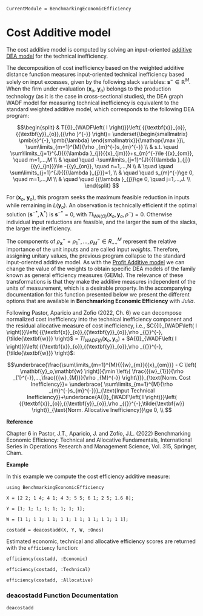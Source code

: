 ```@meta
CurrentModule = BenchmarkingEconomicEfficiency
```

# Cost Additive model

The cost additive model is computed by solving an input-oriented [additive DEA model](https://javierbarbero.github.io/DataEnvelopmentAnalysis.jl/stable/technical/additive/) for the technical inefficiency.

The decomposition of cost inefficiency based on the weighted additive distance function measures input-oriented  technical inefficiency based solely on input excesses, given by the following slack variables: $\mathbf{s}^-$$\mathbb{\in R}^M$. When the firm under evaluation ($\mathbf{x}_o$, $\mathbf{y}_o$) belongs to the production technology (as it is the case in cross-sectional studies), the DEA graph WADF model for measuring technical inefficiency is equivalent to the standard weighted additive model, which corresponds to the following DEA program:

```math
\begin{split}
& T{{I}_{WADF\left( I \right)}}\left( {{\textbf{x}}_{o}},{{\textbf{y}}_{o}},{{\rho }^{-}} \right)= \underset{\begin{smallmatrix} \pmb{s}^{-}, \pmb{\lambda} \end{smallmatrix}}{\mathop{\max }}\, \sum\limits_{m=1}^{M}{\rho _{m}^{-}s_{m}^{-}} \\
& s.t. \quad \sum\limits_{j=1}^{J}{{{\lambda }_{j}}{{x}_{jm}}}+s_{m}^{-}\le {{x}_{om}}, \quad m=1,...,M   \\
& \quad \quad -\sum\limits_{j=1}^{J}{{{\lambda }_{j}}{{y}_{jn}}}\le -{{y}_{on}}, \quad  n=1,...,N   \\
& \quad \quad \sum\limits_{j=1}^{J}{{{\lambda }_{j}}}=1,  \\
& \quad \quad s_{m}^{-}\ge 0, \quad  m=1,...,M  \\
& \quad \quad {{\lambda }_{j}}\ge 0, \quad  j=1,...,J.   \\
\end{split} 
```

 For ($\mathbf{x}_o$, $\mathbf{y}_o$), this program seeks the maximum feasible reduction in inputs while remaining in $L(\textbf{y}_o)$. An observation is technically efficient if the optimal solution ($\mathbf{s}^{-*}, \mathbf{\lambda}^{*}$) is $\mathbf{s}^{-*}=0$, with $T{{I}_{WA\text{(}O\text{)}}}\left( {{\textbf{x}}_{o}},{{\textbf{y}}_{o}},{{\rho }^{-}}\right)=0$. Otherwise individual input reductions are feasible, and the larger the sum of the slacks, the larger the inefficiency. 

The components of ${\rho}_{\textbf{x}}^{-}=\rho_{1}^{-},...,\rho_{M}^{-} \in R_{++}^{M}$ represent the relative importance of the unit inputs and are called input *weights*. Therefore, assigning unitary values, the previous program collapse to the standard input-oriented additive model. As with the [Profit Additive model](@ref) we can change the value of the weights to obtain specific DEA models of the family known as general efficiency measures (GEMs). The relevance of these transformations is that they make the additive measures independent of the units of measurement, which is a desirable property. In the accompanying documentation for this function presented below we present the different options that are available in **Benchmarking Economic Efficiency** with *Julia*. 
 
 Following Pastor, Aparicio and Zofio (2022, Ch. 6) we can  decompose normalized cost inefficiency into the technical inefficiency component and the residual allocative measure of cost inefficiency, i.e., $C{{I}_{WADF\left( I \right)}}\left( {{\textbf{x}}_{o}},{{\textbf{y}}_{o}},\rho _{{}}^{-},{\tilde{\textbf{w}}} \right)$ = $T{{I}_{WADF\left( I \right)}}\left( {{\textbf{x}}_{o}},{{\textbf{y}}_{o}} \right)$ + $A{{I}_{WADF\left( I \right)}}\left( {{\textbf{x}}_{o}},{{\textbf{y}}_{o}},\rho _{{}}^{-}, {\tilde{\textbf{w}}} \right)$:  

```math
\underbrace{\frac{\sum\limits_{m=1}^{M}{{{w}_{m}}{{x}_{om}}} - C \left( \mathbf{y}_o,\mathbf{w} \right)}{\min \left\{ \frac{{{w}_{1}}}{\rho _{1}^{-}},...,\frac{{{w}_{M}}}{\rho _{M}^{-}} \right\}}}_{\text{Norm. Cost Inefficiency}}= \underbrace{ \sum\limits_{m=1}^{M}{\rho _{m}^{-}s_{m}^{-}}}_{\text{Input Technical Inefficiency}}+\underbrace{A{{I}_{WADF\left( I \right)}}\left( {{\textbf{x}}_{o}},{{\textbf{y}}_{o}},\rho _{{}}^{-},\tilde{\textbf{w}} \right)}_{\text{Norm. Allocative Inefficiency}}\ge 0, \\  
```

**Reference**

Chapter 6 in Pastor, J.T., Aparicio, J. and Zofío, J.L. (2022) Benchmarking Economic Efficiency: Technical and Allocative Fundamentals, International Series in Operations Research and Management Science, Vol. 315,  Springer, Cham. 

**Example**


In this example we compute the cost efficiency additive measure:
```@example costadditive
using BenchmarkingEconomicEfficiency

X = [2 2; 1 4; 4 1; 4 3; 5 5; 6 1; 2 5; 1.6 8];

Y = [1; 1; 1; 1; 1; 1; 1; 1];

W = [1 1; 1 1; 1 1; 1 1; 1 1; 1 1; 1 1; 1 1];

costadd = deacostadd(X, Y, W, :Ones)
```

Estimated economic, technical and allocative efficiency scores are returned with the `efficiency` function:
```@example costadditive
efficiency(costadd, :Economic)
```

```@example costadditive
efficiency(costadd, :Technical)
```

```@example costadditive
efficiency(costadd, :Allocative)
```

### deacostadd Function Documentation

```@docs
deacostadd
```

